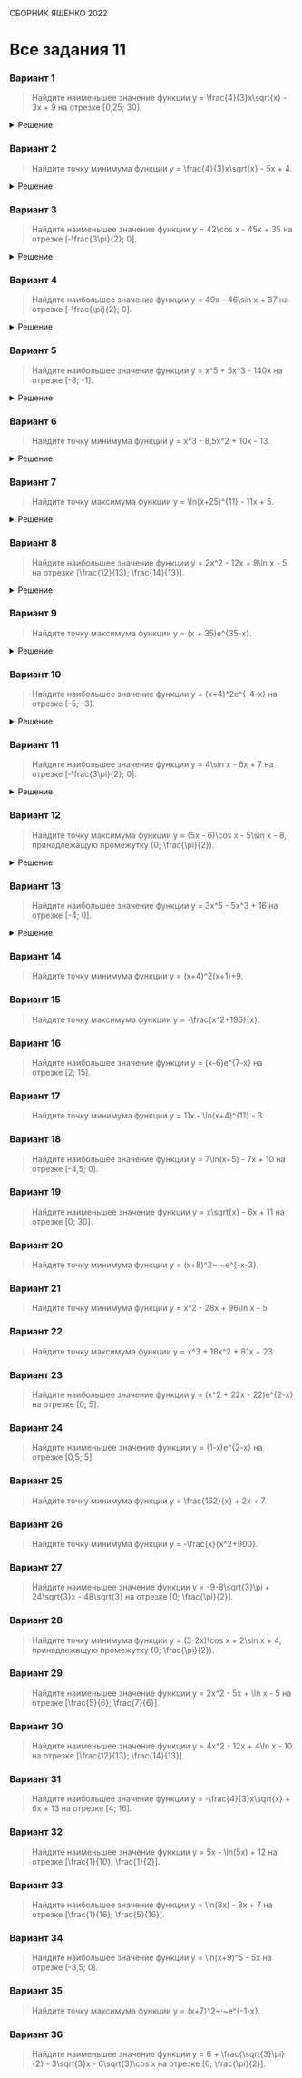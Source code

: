 <span class="space" onclick="loadURL('math//ege//2022//yashchenko//README')">СБОРНИК ЯЩЕНКО 2022</span>

# Все задания 11

### Вариант 1
> Найдите наименьшее значение функции <span class="katex">y = \frac{4}{3}x\sqrt{x} - 3x + 9</span> на отрезке <span class="katex">[0,25; 30]</span>.
<details><summary>Решение</summary>
<img src="https://raw.githubusercontent.com/BlueRect/egelib-content/main/img/Document%2028_21.jpg">
<b>Ответ:</b> 6,75.
</details>

### Вариант 2
> Найдите точку минимума функции <span class="katex">y = \frac{4}{3}x\sqrt{x} - 5x + 4</span>.
<details><summary>Решение</summary>
<img src="https://raw.githubusercontent.com/BlueRect/egelib-content/main/img/Document%2028_22.jpg">
<b>Ответ:</b> 6,75.
</details>

### Вариант 3
> Найдите наименьшее значение функции <span class="katex">y = 42\cos x - 45x + 35</span> на отрезке <span class="katex">[-\frac{3\pi}{2}; 0]</span>.
<details><summary>Решение</summary>
<img src="https://raw.githubusercontent.com/BlueRect/egelib-content/main/img/Document%2028_23.jpg">
<b>Ответ:</b> 77.
</details>

### Вариант 4
> Найдите наибольшее значение функции <span class="katex">y = 49x - 46\sin x + 37</span> на отрезке <span class="katex">[-\frac{\pi}{2}; 0]</span>.
<details><summary>Решение</summary>
<img src="https://raw.githubusercontent.com/BlueRect/egelib-content/main/img/Document%2028_24.jpg">
<b>Ответ:</b> 37.
</details>

### Вариант 5
> Найдите наибольшее значение функции <span class="katex">y = x^5 + 5x^3 - 140x</span> на отрезке <span class="katex">[-8; -1]</span>.
<details><summary>Решение</summary>
<img src="https://raw.githubusercontent.com/BlueRect/egelib-content/main/img/Document%2028_25.jpg">
<b>Ответ:</b> 208.
</details>

### Вариант 6
> Найдите точку минимума функции <span class="katex">y = x^3 - 8,5x^2 + 10x - 13</span>.
<details><summary>Решение</summary>
<img src="https://raw.githubusercontent.com/BlueRect/egelib-content/main/img/Document%2028_26.jpg">
<b>Ответ:</b> 5.
</details>

### Вариант 7
> Найдите точку максимума функции <span class="katex">y = \ln(x+25)^{11} - 11x + 5</span>.
<details><summary>Решение</summary>
<img src="https://raw.githubusercontent.com/BlueRect/egelib-content/main/img/Document%2028_27.jpg">
<b>Ответ:</b> -24.
</details>

### Вариант 8
> Найдите наибольшее значение функции <span class="katex">y = 2x^2 - 12x + 8\ln x - 5</span> на отрезке <span class="katex">[\frac{12}{13}; \frac{14}{13}]</span>.
<details><summary>Решение</summary>
<img src="https://raw.githubusercontent.com/BlueRect/egelib-content/main/img/Document%2028_28.jpg">
<b>Ответ:</b> -15.
</details>

### Вариант 9
> Найдите точку максимума функции <span class="katex">y = (x + 35)e^{35-x}</span>.
<details><summary>Решение</summary>
<img src="https://raw.githubusercontent.com/BlueRect/egelib-content/main/img/Document%2028_29.jpg">
<b>Ответ:</b> -34.
</details>

### Вариант 10
> Найдите наибольшее значение функции <span class="katex">y = (x+4)^2e^{-4-x}</span> на отрезке <span class="katex">[-5; -3]</span>.
<details><summary>Решение</summary>
<img src="https://raw.githubusercontent.com/BlueRect/egelib-content/main/img/Document%2028_30.jpg">
<b>Ответ:</b> 0.
</details>

### Вариант 11
> Найдите наибольшее значение функции <span class="katex">y = 4\sin x - 6x + 7</span> на отрезке <span class="katex">[-\frac{3\pi}{2}; 0]</span>.
<details><summary>Решение</summary>
<img src="https://raw.githubusercontent.com/BlueRect/egelib-content/main/img/Document%2028_31.jpg">
<b>Ответ:</b> 7.
</details>

### Вариант 12
> Найдите точку максимума функции <span class="katex">y = (5x - 6)\cos x - 5\sin x - 8</span>, принадлежащую промежутку <span class="katex">(0; \frac{\pi}{2})</span>.
<details><summary>Решение</summary>
<img src="https://raw.githubusercontent.com/BlueRect/egelib-content/main/img/Document%2028_32.jpg">
<b>Ответ:</b> 1,2.
</details>

### Вариант 13
> Найдите наибольшее значение функции <span class="katex">y = 3x^5 - 5x^3 + 16</span> на отрезке <span class="katex">[-4; 0]</span>.
<details><summary>Решение</summary>
<img src="https://raw.githubusercontent.com/BlueRect/egelib-content/main/img/Document%2028_33.jpg">
<b>Ответ:</b> 18.
</details>

### Вариант 14
> Найдите точку минимума функции <span class="katex">y = (x+4)^2(x+1)+9</span>.

### Вариант 15
> Найдите точку максимума функции <span class="katex">y = -\frac{x^2+196}{x}</span>.

### Вариант 16
> Найдите наибольшее значение функции <span class="katex">y = (x-6)e^{7-x}</span> на отрезке <span class="katex">[2; 15]</span>.

### Вариант 17
> Найдите точку минимума функции <span class="katex">y = 11x - \ln(x+4)^{11} - 3</span>.

### Вариант 18
> Найдите наибольшее значение функции <span class="katex">y = 7\ln(x+5) - 7x + 10</span> на отрезке <span class="katex">[-4,5; 0]</span>.

### Вариант 19
> Найдите наименьшее значение функции <span class="katex">y = x\sqrt{x} - 6x + 11</span> на отрезке <span class="katex">[0; 30]</span>.

### Вариант 20
> Найдите точку минимума функции <span class="katex">y = (x+8)^2~·~e^{-x-3}</span>.

### Вариант 21
> Найдите точку минимума функции <span class="katex">y = x^2 - 28x + 96\ln x - 5</span>.

### Вариант 22
> Найдите точку максимума функции <span class="katex">y = x^3 + 18x^2 + 81x + 23</span>.

### Вариант 23
> Найдите наибольшее значение функции <span class="katex">y = (x^2 + 22x - 22)e^{2-x}</span> на отрезке <span class="katex">[0; 5]</span>.

### Вариант 24
> Найдите наименьшее значение функции <span class="katex">y = (1-x)e^{2-x}</span> на отрезке <span class="katex">[0,5; 5]</span>.

### Вариант 25
> Найдите точку минимума функции <span class="katex">y = \frac{162}{x} + 2x + 7</span>.

### Вариант 26
> Найдите точку минимума функции <span class="katex">y = -\frac{x}{x^2+900}</span>.

### Вариант 27
> Найдите наименьшее значение функции <span class="katex">y = -9-8\sqrt{3}\pi + 24\sqrt{3}x - 48\sqrt{3}</span> на отрезке <span class="katex">[0; \frac{\pi}{2}]</span>.

### Вариант 28
> Найдите точку минимума функции <span class="katex">y = (3-2x)\cos x + 2\sin x + 4</span>, принадлежащую промежутку <span class="katex">(0; \frac{\pi}{2})</span>.

### Вариант 29
> Найдите наименьшее значение функции <span class="katex">y = 2x^2 - 5x + \ln x - 5</span> на отрезке <span class="katex">[\frac{5}{6}; \frac{7}{6}]</span>.

### Вариант 30
> Найдите наименьшее значение функции <span class="katex">y = 4x^2 - 12x + 4\ln x - 10</span> на отрезке <span class="katex">[\frac{12}{13}; \frac{14}{13}]</span>.

### Вариант 31
> Найдите наибольшее значение функции <span class="katex">y = -\frac{4}{3}x\sqrt{x} + 6x + 13</span> на отрезке <span class="katex">[4; 16]</span>.

### Вариант 32
> Найдите наименьшее значение функции <span class="katex">y = 5x - \ln(5x) + 12</span> на отрезке <span class="katex">[\frac{1}{10}; \frac{1}{2}]</span>.

### Вариант 33
> Найдите наибольшее значение функции <span class="katex">y = \ln(8x) - 8x + 7</span> на отрезке <span class="katex">[\frac{1}{16}; \frac{5}{16}]</span>.

### Вариант 34
> Найдите наибольшее значение функции <span class="katex">y = \ln(x+9)^5 - 5x</span> на отрезке <span class="katex">[-8,5; 0]</span>.

### Вариант 35
> Найдите точку максимума функции <span class="katex">y = (x+7)^2~·~e^{-1-x}</span>.

### Вариант 36
> Найдите наименьшее значение функции <span class="katex">y = 6 + \frac{\sqrt{3}\pi}{2} - 3\sqrt{3}x - 6\sqrt{3}\cos x</span> на отрезке <span class="katex">[0; \frac{\pi}{2}]</span>.

